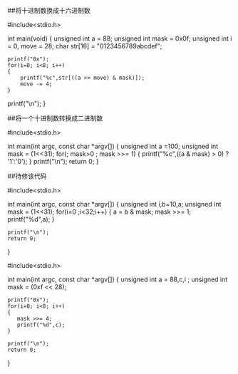 ##将十进制数换成十六进制数

#include<stdio.h>

int main(void)
{
    unsigned int a = 88;
    unsigned int mask = 0x0f;
    unsigned int i = 0, move = 28;
    char str[16] = "0123456789abcdef";

    printf("0x");
    for(i=0; i<8; i++)
    {
        printf("%c",str[((a >> move) & mask)]);
        move -= 4;
    }

   printf("\n");
}

##将一个十进制数转换成二进制数


#include<stdio.h>

int main(int argc, const char *argv[])
{
    unsigned int a =100;
    unsigned int mask = (1<<31);
    for(; mask>0 ; mask >>= 1)
    {
        printf("%c",((a & mask) > 0) ? '1':'0');
    }
    printf("\n");
    return 0;
}



##待修该代码

#include<stdio.h>

int main(int argc, const char *argv[])
{
    unsigned int i,b=10,a;
    unsigned int mask = (1<<31);
    for(i=0 ;i<32;i++)
    {
        a = b & mask;
        mask >>= 1;
        printf("%d",a);
    }

    printf("\n");
    return 0;
}



#include<stdio.h>

int main(int argc, const char *argv[])
{
    unsigned int a = 88,c,i ;
    unsigned int mask = (0xf << 28);

    printf("0x");
    for(i=0; i<8; i++)
    {
       mask >>= 4;
       printf("%d",c);
    }

    printf("\n");
    return 0;
}
